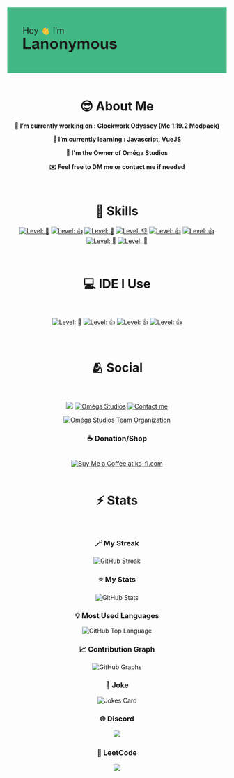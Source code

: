 <div align="align-center">
    <img src="./assets/header.png">
</div>

<br>
<h1 align="center">😎 About Me</h1>
<div align="center">


   **🔨 I’m currently working on : Clockwork Odyssey (Mc 1.19.2 Modpack)**

   **🌱 I’m currently learning : Javascript, VueJS**

   **📌 I'm the Owner of Oméga Studios**

   **✉️ Feel free to DM me or contact me if needed**

<br>
<h1 align="center">🚀 Skills</h1>
<div align="center">

  [![ Level: 💅](https://bentos.jkominovic.dev/api/v1/generic-card?icon=sihtml5&subtitle=+Level%3A+%F0%9F%92%85&size=square&rounded=10)](https://bentos.jkominovic.dev/api/v1/generic-card?icon=sihtml5&subtitle=+Level%3A+%F0%9F%92%85&size=square&rounded=10)
  [![ Level: 👍](https://bentos.jkominovic.dev/api/v1/generic-card?icon=sicss3&subtitle=+Level%3A+%F0%9F%91%8D&size=square&rounded=10)](https://bentos.jkominovic.dev/api/v1/generic-card?icon=sicss3&subtitle=+Level%3A+%F0%9F%91%8D&size=square&rounded=10)
  [![ Level: 🤏](https://bentos.jkominovic.dev/api/v1/generic-card?icon=sijavascript&subtitle=+Level%3A+%F0%9F%A4%8F&size=square&rounded=10)](https://bentos.jkominovic.dev/api/v1/generic-card?icon=sijavascript&subtitle=+Level%3A+%F0%9F%A4%8F&size=square&rounded=10)
  [![ Level: 👎](https://bentos.jkominovic.dev/api/v1/generic-card?icon=sivuedotjs&subtitle=+Level%3A+%F0%9F%91%8E&size=square&rounded=10)](https://bentos.jkominovic.dev/api/v1/generic-card?icon=sivuedotjs&subtitle=+Level%3A+%F0%9F%91%8E&size=square&rounded=10)
  [![ Level: 👍](https://bentos.jkominovic.dev/api/v1/generic-card?icon=simarkdown&subtitle=+Level%3A+%F0%9F%91%8D&size=square&rounded=10)](https://bentos.jkominovic.dev/api/v1/generic-card?icon=simarkdown&subtitle=+Level%3A+%F0%9F%91%8D&size=square&rounded=10)
  [![ Level: 👍](https://bentos.jkominovic.dev/api/v1/generic-card?icon=sipython&subtitle=+Level%3A+%F0%9F%91%8D&size=square&rounded=10)](https://bentos.jkominovic.dev/api/v1/generic-card?icon=sipython&subtitle=+Level%3A+%F0%9F%91%8D&size=square&rounded=10)
  [![ Level: 🤏](https://bentos.jkominovic.dev/api/v1/generic-card?icon=sicsharp&subtitle=+Level%3A+%F0%9F%A4%8F&size=square&rounded=10)](https://bentos.jkominovic.dev/api/v1/generic-card?icon=sicsharp&subtitle=+Level%3A+%F0%9F%A4%8F&size=square&rounded=10)
  [![ Level: 🤏](https://bentos.jkominovic.dev/api/v1/generic-card?icon=sidotnet&subtitle=+Level%3A+%F0%9F%A4%8F&size=square&rounded=10)](https://bentos.jkominovic.dev/api/v1/generic-card?icon=sidotnet&subtitle=+Level%3A+%F0%9F%A4%8F&size=square&rounded=10)

</div>

<br>
<h1 align="center">💻 IDE I Use</h1>
<br>
<div align="center">

  [![ Level: 💅](https://bentos.jkominovic.dev/api/v1/generic-card?icon=sivisualstudiocode&subtitle=+Level%3A+%F0%9F%92%85&size=square&rounded=10)](https://bentos.jkominovic.dev/api/v1/generic-card?icon=sivisualstudiocode&subtitle=+Level%3A+%F0%9F%92%85&size=square&rounded=10)
  [![ Level: 👍](https://bentos.jkominovic.dev/api/v1/generic-card?icon=sivisualstudio&subtitle=+Level%3A+%F0%9F%91%8D&size=square&rounded=10)](https://bentos.jkominovic.dev/api/v1/generic-card?icon=sivisualstudio&subtitle=+Level%3A+%F0%9F%91%8D&size=square&rounded=10)
  [![ Level: 👍](https://bentos.jkominovic.dev/api/v1/generic-card?icon=sipycharm&subtitle=+Level%3A+%F0%9F%91%8D&size=square&rounded=10)](https://bentos.jkominovic.dev/api/v1/generic-card?icon=sipycharm&subtitle=+Level%3A+%F0%9F%91%8D&size=square&rounded=10)
  [![ Level: 👍](https://bentos.jkominovic.dev/api/v1/generic-card?icon=sinotepadplusplus&subtitle=+Level%3A+%F0%9F%91%8D&size=square&rounded=10)](https://bentos.jkominovic.dev/api/v1/generic-card?icon=sinotepadplusplus&subtitle=+Level%3A+%F0%9F%91%8D&size=square&rounded=10)

</div>

<br>
<h1 align="center">🫂 Social</h1>
<br>

<div align="center">


  [![](https://bentos.jkominovic.dev/api/v1/bento-cards?url=https%3A%2F%2Fgithub.com%2FRLLanonymous&size=square&rounded=10)](https://github.com/RLLanonymous)
  [![Oméga Studios](https://bentos.jkominovic.dev/api/v1/bento-cards?url=https%3A%2F%2Fdiscord.gg%2FEspJyACXb4&subtitle=Om%C3%A9ga+Studios&size=square&rounded=10)](https://discord.gg/EspJyACXb4)
  [![Contact me](https://bentos.jkominovic.dev/api/v1/bento-cards?url=ethanweirich31%40gmail.com&subtitle=Contact+me&size=square&rounded=10)](mailto:ethanweirich31@gmail.com)

  [![Oméga Studios Team Organization](https://bentos.jkominovic.dev/api/v1/bento-cards?url=https%3A%2F%2Fgithub.com%2FOmega-Studios-Team&subtitle=Om%C3%A9ga+Studios+Team+Organization&size=wide&rounded=10)](https://github.com/Omega-Studios-Team)
  
</div>
<div>
<h3 align="center">☕ Donation/Shop</h3>
<br>
<a href='https://ko-fi.com/X8X414FQGF' target='_blank'><img height='36' style='border:0px;height:36px;' src='https://storage.ko-fi.com/cdn/kofi1.png?v=3' border='0' alt='Buy Me a Coffee at ko-fi.com'/></a>
</div>
<br>
<h1 align="center">⚡️ Stats</h1>
<br>

<div align="center">

<h3 align="center">🪄 My Streak</h3>

<img src="https://github-readme-streak-stats.herokuapp.com?user=RLLanonymous&theme=vue-dark&date_format=M%20j%5B%2C%20Y%5D" alt="GitHub Streak" />

<h3 align="center">⭐️ My Stats</h3>

<img src="https://github-readme-stats.vercel.app/api?username=RLLanonymous&show_icons=true&theme=vue-dark" alt="GitHub Stats" />

<h3 align="center">💡 Most Used Languages</h3>

<img src="https://github-readme-stats.vercel.app/api/top-langs/?username=RLLanonymous&layout=donut&theme=vue-dark" alt="GitHub Top Language" />

<h3 align="center">📈 Contribution Graph</h3>

<img src="https://github-readme-activity-graph.vercel.app/graph?username=RLLanonymous&radius=16&theme=vue&area=true&order=5&hide_border=false" alt="GitHub Graphs"/>

<h3 align="center">🤪 Joke</h3>

<img src="https://readme-jokes.vercel.app/api?theme=vue-dark" alt="Jokes Card" >

<h3 align="center">🌐 Discord</h3>

 <img src="https://lanyard.kyrie25.me/api/807133944332025916?waveColor=41b883&waveSpotifyColor=41b883&imgStyle=square">

<h3 align="center">📖 LeetCode</h3>

<img src="https://leetcard.jacoblin.cool/Lanonymous?theme=transparent&font=JetBrains%20Mono&ext=heatmap">

</div>
